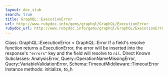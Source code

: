 ```yaml
---
layout: doc_stub
search: true
title: GraphQL::ExecutionError
url: http://www.rubydoc.info/gems/graphql/GraphQL/ExecutionError
rubydoc_url: http://www.rubydoc.info/gems/graphql/GraphQL/ExecutionError
---
```


Class: GraphQL::ExecutionError < GraphQL::Error
If a field's resolve function returns a ExecutionError, the error
will be inserted into the response's `"errors"` key and the field
will resolve to `nil`. 
Direct Known Subclasses:
AnalysisError, Query::OperationNameMissingError,
Query::VariableValidationError, Schema::TimeoutMiddleware::TimeoutError
Instance methods:
initialize, to_h

